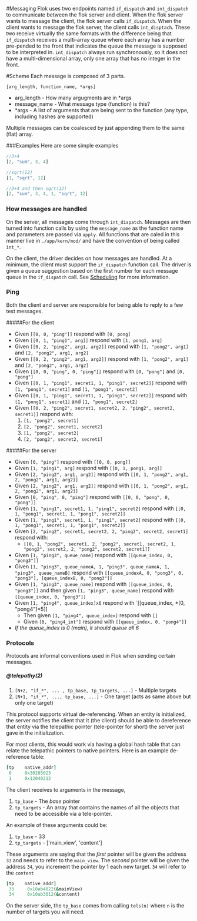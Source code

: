#Messaging
Flok uses two endpoints named `if_dispatch` and `int_dispatch` to communicate between the flok server and client. When the flok server wants to message the client, the flok server
calls `if_dispatch`.  When the client wants to message the flok server, the client calls `int_disptach`. These two receive virtually the same formats
with the difference being that `if_dispatch` receives a multi-array queue where each array has a number pre-pended to the front that indicates the
queue the message is supposed to be interpreted in. `int_dispatch` always run synchronously, so it does not have a multi-dimensional array, only one
array that has no integer in the front.

#Scheme
Each message is composed of 3 parts.

`[arg_length, function_name, *args]`
 * arg_length - How many argugments are in *args
 * message_name - What message type (function) is this?
 * *args - A list of arguments that are being sent to the function (any type, including hashes are supported)

Multiple messages can be coalesced by just appending them to the same (flat) array.

###Examples
Here are some simple examples

```js
//3+4
[2, "sum", 3, 4]

//sqrt(12)
[1, "sqrt", 12]

//3+4 and then sqrt(12)
[2, "sum", 3, 4, 1, "sqrt", 12]
```

### How messages are handled
On the server, all messages come through `int_dispatch`. Messages are then turned into function calls by using the
`message_name` as the function name and parameters are passed via `apply`.  All functions that are caled in this manner
live in `./app/kern/mod/` and have the convention of being called `int_*`.

On the client, the driver decides on how messages are handled. At a minimum, the client must support the `if_dispatch` function
call. The driver is given a queue suggestion based on the first number for each message queue in the `if_dispatch` call. See
[Scheduling](./scheduling.md) for more information.

### Ping
Both the client and server are responsible for being able to reply to a few test messages.

#####For the client
  - Given `[[0, 0, "ping"]]` respond with `[0, pong]`
  - Given `[[0, 1, "ping1", arg]]` respond with `[1, pong1, arg]`
  - Given `[[0, 2, "ping2", arg1, arg2]]` respond with `[1, "pong2", arg1]` and `[2, "pong2", arg1, arg2]`
  - Given `[[0, 2, "ping2", arg1, arg2]]` respond with `[1, "pong2", arg1]` and `[2, "pong2", arg1, arg2]`
  - Given `[[0, 0, "ping", 0, "ping"]]` respond with `[0, "pong"]` and `[0, "pong"]`
  - Given `[[0, 1, "ping1", secret1, 1, "ping1", secret2]]` respond with `[1, "pong1", secret1]` and `[1, "pong1", secret2]` 
  - Given `[[0, 1, "ping1", secret1, 1, "ping1", secret2]]` respond with `[1, "pong1", secret1]` and `[1, "pong1", secret2]` 
  - Given `[[0, 2, "ping2", secret1, secret2, 2, "ping2", secret2, secret1]]` respond with:
    1. `[1, "pong2", secret1]` 
    2. `[2, "pong2", secret1, secret2]` 
    3. `[1, "pong2", secret2]` 
    4. `[2, "pong2", secret2, secret1]`

#####For the server
  - Given `[0, "ping"]` respond with `[[0, 0, pong]]`
  - Given `[1, "ping1", arg]` respond with `[[0, 1, pong1, arg]]`
  - Given `[2, "ping2", arg1, arg2]]` respond with `[[0, 1, "pong2", arg1, 2, "pong2", arg1, arg2]]`
  - Given `[2, "ping2", arg1, arg2]]` respond with `[[0, 1, "pong2", arg1, 2, "pong2", arg1, arg2]]`
  - Given `[0, "ping", 0, "ping"]` respond with `[[0, 0, "pong", 0, "pong"]]`
  - Given `[1, "ping1", secret1, 1, "ping1", secret2]` respond with `[[0, 1, "pong1", secret1, 1, "pong1", secret2]]` 
  - Given `[1, "ping1", secret1, 1, "ping1", secret2]` respond with `[[0, 1, "pong1", secret1, 1, "pong1", secret2]]` 
  - Given `[2, "ping2", secret1, secret2, 2, "ping2", secret2, secret1]` respond with:
    - `[[0, 1, "pong2", secret1, 2, "pong2", secret1, secret2, 1, "pong2", secret2, 2, "pong2", secret2, secret1]]` 
  - Given `[1, "ping3", queue_name]` respond with `[[queue_index, 0, "pong3"]]`
  - Given `[1, "ping3", queue_nameA, 1, "ping3", queue_nameA, 1, "ping3", queue_nameB]` respond with `[[queue_indexA, 0, "pong3", 0, "pong3"], [queue_indexB, 0, "pong3"]]`
  - Given `[1, "ping3", queue_name]` respond with `[[queue_index, 0, "pong3"]]` and then given `[1, "ping3", queue_name]` respond with `[[queue_index, 0, "pong3"]]`
  - Given `[1, "ping4", queue_index]x6` respond with `[[queue_index, *[0, "pong4"]*5]]
      - Then given `[1, "ping4", queue_index]` respond with `[]`
	  - Given `[0, "ping4_int"]` respond with `[[queue_index, 0, "pong4"]]`
  - *If the queue_index is 0 (main), it should queue all 6*

### Protocols
Protocols are informal conventions used in Flok when sending certain messages.

##### @telepathy(2)
  1. `[N+2, "if_*", ... , tp_base, tp_targets, ...]` - Multiple targets
  2. `[N+1, "if_*", ..., tp_base, ...]` - One target (acts as same above but only one target)

This protocol supports virtual de-referencing.  When an entity is initialized, the server notifies the client that it (the client) should be able to dereference that entity via the telepathic pointer (tele-pointer for short) the server
just gave in the initialization.

For most clients, this would work via having a global hash table that can relate the telepathic pointers to native pointers.
Here is an example de-reference table:
```ruby
[tp    native_addr]
 0     0x30203023
 1     0x12040212
 ```

The client receives to arguments in the message, 
  1.  `tp_base` - The *base* pointer
  2.  `tp_targets` - An array that contains the names of all the objects that need to be accessible via a tele-pointer.

An example of these arguments could be:
  1.  `tp_base` - 33
  2.  `tp_targets` - ['main_view', 'content']

These arguments are saying that the *first* pointer will be given the address `33` and needs to refer to the `main_view`.
The *second* pointer will be given the address `34`, you increment the pointer by 1 each new target. `34` will refer to the `content`
```ruby
[tp    native_addr]
 33     0x10ab4022(&mainView)
 34     0x10ab3012(&content)
 ```

On the server side, the `tp_base` comes from calling `tels(n)` where `n` is the number of targets you will need.
